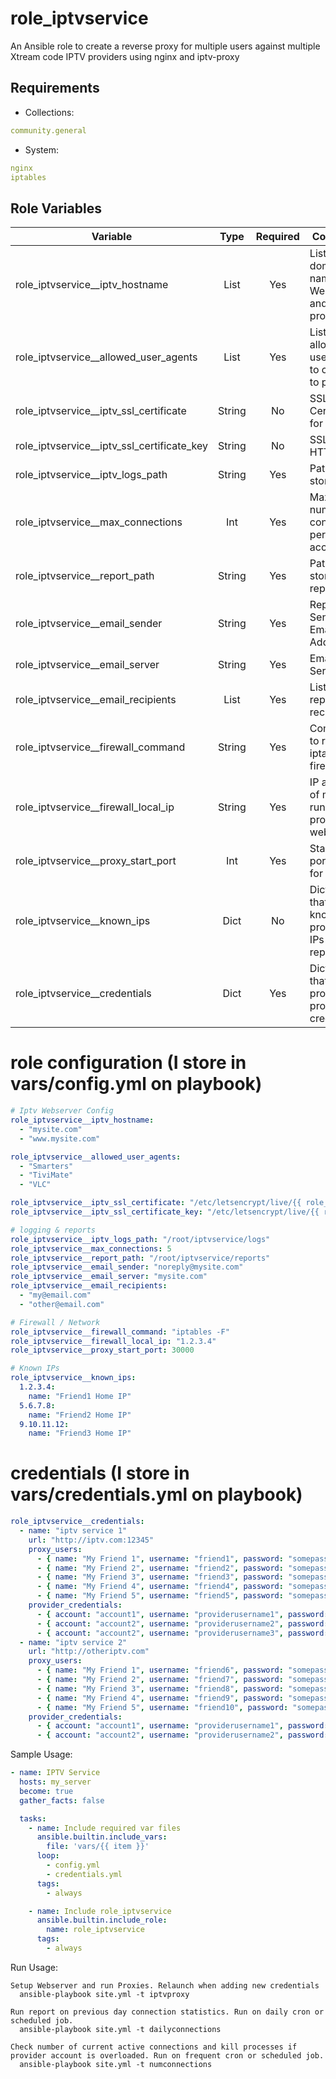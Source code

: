 # role_iptvservice
An Ansible role to create a reverse proxy for multiple users against multiple Xtream code IPTV providers using nginx and iptv-proxy

Requirements
------------

* Collections:

```yaml
community.general
```
* System:
```yaml
nginx
iptables
```

Role Variables
--------------

| Variable | Type | Required | Comments |
|-|:-:|:-:|-|
| role_iptvservice__iptv_hostname | List | Yes | List of domain names for Web Server and iptv-proxy |
| role_iptvservice__allowed_user_agents | List | Yes | List of allowed user agents to connect to proxy |
| role_iptvservice__iptv_ssl_certificate | String | No | SSL Certificate for HTTPS |
| role_iptvservice__iptv_ssl_certificate_key | String | No | SSL Key for HTTPS |
| role_iptvservice__iptv_logs_path | String | Yes | Path to store logs |
| role_iptvservice__max_connections | Int | Yes | Maximum number of connections per provider account |
| role_iptvservice__report_path | String | Yes | Path to store reports |
| role_iptvservice__email_sender | String | Yes | Report Sender Email Address |
| role_iptvservice__email_server | String | Yes | Email Server |
| role_iptvservice__email_recipients | List | Yes | List of report Email recipients |
| role_iptvservice__firewall_command | String | Yes | Command to restart iptables firewall |
| role_iptvservice__firewall_local_ip | String | Yes | IP address of machine running proxy and web server |
| role_iptvservice__proxy_start_port | Int | Yes | Starting port to use for proxies |
| role_iptvservice__known_ips | Dict | No | Dictionary that defines known proxy user IPs for report |
| role_iptvservice__credentials | Dict | Yes | Dictionary that defines proxy and provider credentials |

# role configuration (I store in vars/config.yml on playbook)
```yaml
# Iptv Webserver Config
role_iptvservice__iptv_hostname:
  - "mysite.com"
  - "www.mysite.com"

role_iptvservice__allowed_user_agents:
  - "Smarters"
  - "TiviMate"
  - "VLC"

role_iptvservice__iptv_ssl_certificate: "/etc/letsencrypt/live/{{ role_iptvservice__iptv_hostname | first }}/fullchain.pem"
role_iptvservice__iptv_ssl_certificate_key: "/etc/letsencrypt/live/{{ role_iptvservice__iptv_hostname | first }}/privkey.pem"

# logging & reports
role_iptvservice__iptv_logs_path: "/root/iptvservice/logs"
role_iptvservice__max_connections: 5
role_iptvservice__report_path: "/root/iptvservice/reports"
role_iptvservice__email_sender: "noreply@mysite.com"
role_iptvservice__email_server: "mysite.com"
role_iptvservice__email_recipients:
  - "my@email.com"
  - "other@email.com"

# Firewall / Network
role_iptvservice__firewall_command: "iptables -F"
role_iptvservice__firewall_local_ip: "1.2.3.4"
role_iptvservice__proxy_start_port: 30000

# Known IPs
role_iptvservice__known_ips:
  1.2.3.4:
    name: "Friend1 Home IP"
  5.6.7.8:
    name: "Friend2 Home IP"
  9.10.11.12:
    name: "Friend3 Home IP"
```
# credentials (I store in vars/credentials.yml on playbook)
```yaml
role_iptvservice__credentials:
  - name: "iptv service 1"
    url: "http://iptv.com:12345"
    proxy_users:
      - { name: "My Friend 1", username: "friend1", password: "somepassword" }
      - { name: "My Friend 2", username: "friend2", password: "somepassword" }
      - { name: "My Friend 3", username: "friend3", password: "somepassword" }
      - { name: "My Friend 4", username: "friend4", password: "somepassword" }
      - { name: "My Friend 5", username: "friend5", password: "somepassword" }
    provider_credentials:
      - { account: "account1", username: "providerusername1", password: "providerpassword1" }
      - { account: "account2", username: "providerusername2", password: "providerpassword2" }
      - { account: "account2", username: "providerusername3", password: "providerpassword3" }
  - name: "iptv service 2"
    url: "http://otheriptv.com"
    proxy_users:
      - { name: "My Friend 1", username: "friend6", password: "somepassword" }
      - { name: "My Friend 2", username: "friend7", password: "somepassword" }
      - { name: "My Friend 3", username: "friend8", password: "somepassword" }
      - { name: "My Friend 4", username: "friend9", password: "somepassword" }
      - { name: "My Friend 5", username: "friend10", password: "somepassword" }
    provider_credentials:
      - { account: "account1", username: "providerusername1", password: "providerpassword1" }
      - { account: "account2", username: "providerusername2", password: "providerpassword2" }
```

Sample Usage:
```yaml
- name: IPTV Service
  hosts: my_server
  become: true
  gather_facts: false

  tasks:
    - name: Include required var files
      ansible.builtin.include_vars:
        file: 'vars/{{ item }}'
      loop:
        - config.yml
        - credentials.yml
      tags:
        - always

    - name: Include role_iptvservice
      ansible.builtin.include_role:
        name: role_iptvservice
      tags:
        - always
```

Run Usage:
```
Setup Webserver and run Proxies. Relaunch when adding new credentials
  ansible-playbook site.yml -t iptvproxy

Run report on previous day connection statistics. Run on daily cron or scheduled job.
  ansible-playbook site.yml -t dailyconnections

Check number of current active connections and kill processes if provider account is overloaded. Run on frequent cron or scheduled job.
  ansible-playbook site.yml -t numconnections
```